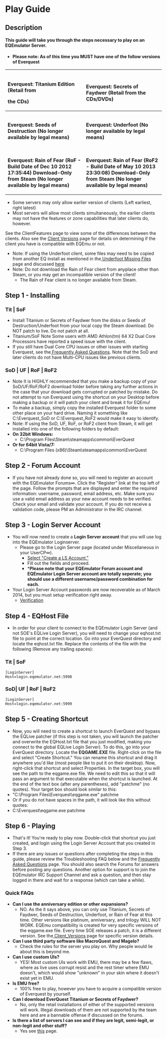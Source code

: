 # Play Guide

## Description

#### This guide will take you through the steps necessary to play on an EQEmulator Server. <a id="ac_this-guide-will-take-you-through-the-steps-necessary-to-play-on-an-eqemulator-server"></a>

* **Please note: As of this time you MUST have one of the follow versions of Everquest**

<table>
  <thead>
    <tr>
      <th style="text-align:left">
        <p>
          <img src="http://wiki.eqemulator.org/l/wa/images/exp_box_art/Titanium.jpg"
          alt/>
        </p>
        <p><b>Everquest: Titanium Edition (Retail from</b>
        </p>
        <p><b>the CDs)</b>
        </p>
      </th>
      <th style="text-align:left">
        <p>
          <img src="http://wiki.eqemulator.org/l/wa/images/expansions/secrets_of_faydwer.png"
          alt/>
        </p>
        <p><b>Everquest: Secrets of Faydwer (Retail from the CDs/DVDs)</b>
        </p>
      </th>
    </tr>
  </thead>
  <tbody>
    <tr>
      <td style="text-align:left">
        <p>
          <img src="http://wiki.eqemulator.org/l/wa/images/expansions/seeds_of_destruction.jpg"
          alt/>
        </p>
        <p><b>Everquest: Seeds of Destruction (No longer available by legal means)</b>
        </p>
      </td>
      <td style="text-align:left">
        <p>
          <img src="http://wiki.eqemulator.org/l/wa/images/expansions/underfoot.jpg"
          alt/>
        </p>
        <p><b>Everquest: Underfoot (No longer available by legal means)</b>
        </p>
      </td>
    </tr>
    <tr>
      <td style="text-align:left">
        <p>
          <img src="http://wiki.eqemulator.org/l/wa/images/expansions/eqroflogo.png"
          alt/>
        </p>
        <p><b>Everquest: Rain of Fear (RoF - Build Date of Dec 10 2012 17:35:44) Download-Only from Steam (No longer available by legal means)</b>
        </p>
      </td>
      <td style="text-align:left">
        <p>
          <img src="http://wiki.eqemulator.org/l/wa/images/expansions/eqroflogo.png"
          alt/>
        </p>
        <p><b>Everquest: Rain of Fear (RoF2 - Build Date</b>  <b>of May 10 2013 23:30:08) Download-Only from Steam  (No longer available by legal means)</b>
        </p>
      </td>
    </tr>
  </tbody>
</table>

* Some servers may only allow earlier version of clients \(Left earliest, right latest\)
* Most servers will allow most clients simultaneously, the earlier clients may not have the features or zone capabilities that later clients do, however.

See the ClientFeatures page to view some of the differences between the clients. Also see the [Client Versions](../player/client-version-bitmasks.md) page for details on determining if the client you have is compatible with EQEmu or not.

* Note: If using the Underfoot client, some files may need to be copied from another EQ install as mentioned in the[ ](http://wiki.eqemulator.org/p?UFMissingFilesList&frm=Frequently_Asked_Questions--Play_Guide%3A_Getting_Started)[Underfoot Missing Files](underfoot-missing-files.md) page and discussed [here](http://www.eqemulator.org/forums/showthread.php?t=31635)
* Note: Do not download the Rain of Fear client from anyplace other than Steam, or you may get an incompatible version of the client!
  * The Rain of Fear client is no longer available from Steam.

## Step 1 - Installing 

### **Tit \| SoF**

* Install Titanium or Secrets of Faydwer from the disks or Seeds of Destruction/Underfoot from your local copy the Steam download. Do NOT patch to live. Do not patch at all.
* Titanium/SoF Note Some users with AMD Athlon\(tm\) 64 X2 Dual Core Processors have reported a speed issue with the client.
* If you still have Dual Core CPU issues or other issues with starting Everquest, see the[ Frequently Asked Questions](frequently-asked-questions.md). Note that the SoD and later clients do not have Multi-CPU issues like previous clients.

### **SoD \| UF \| RoF \| RoF2**

* Note It is HIGHLY recommended that you make a backup copy of your SoD/UF/RoF/RoF2 download folder before taking any further actions in the case that your download gets corrupted or patched by mistake.  Do not attempt to run Everquest using the shortcut on your Desktop before making a backup or it will patch your client and break it for EQEmu!
* To make a backup, simply copy the installed Everquest folder to some other place on your hard drive. Naming it something like C:\Everquest\_SoD or C:\Everquest\_RoF2 would make it easy to identify.
* Note: If using the SoD, UF, RoF, or RoF2 client from Steam, it will get installed into one of the following folders by default:
* **On 32bit Windows:**
  * C:\Program Files\Steam\steamapps\common\EverQuest
* **Or for 64bit Vista/7:**
  * C:\Program Files \(x86\)\Steam\steamapps\common\EverQuest

## Step 2 - Forum Account

* If you have not already done so, you will need to register an account with the EQEmulator Forums∞. Click the "Register" link at the top left of the page. Follow the prompts that are displayed and enter the required information: username, password, email address, etc. Make sure you use a valid email address as your new account needs to be verified. Check your email and validate your account. If you do not receive a validation code, please PM an Administrator in the IRC channel.

## Step 3 - Login Server Account

* You will now need to create a **Login Server account** that you will use log into the EQEmulator Loginserver.
  * Please go to the Login Server page \(located under Miscellaneous in your UserCP∞\).
    * [Select "Create a LS Account."](http://www.eqemulator.org/account/?CreateLS)
    * Fill out the fields and proceed.
    * \***Please note that your EQEmulator Forum account and EQEmulator Login Server account are totally seperate; you should use a different username/password combination for each.**
* Your Login Server Account passwords are now recoverable as of March 2014, but you must setup verification right away.
  * [Verification](http://www.eqemulator.org/account/?SMS)

## Step 4 - EQHost File

* In order for your client to connect to the EQEmulator Login Server \(and not SOE's EQLive Login Server\), you will need to change your eqhost.txt file to point at the correct location. Go into your EverQuest directory and locate the eqhost.txt file. Replace the contents of the file with the following \(Remove any trailing spaces\):

### **Tit \| SoF**

```text
[LoginServer]
Host=login.eqemulator.net:5998
```

### **SoD\| UF \| RoF \| RoF2**

```text
[LoginServer]
Host=login.eqemulator.net:5999
```

## Step 5 - Creating Shortcut

* Now, you will need to create a shortcut to launch EverQuest and bypass the EQLive patcher \(if this step is not taken, you will launch the patcher and overwrite the EQHost.txt file that you just modified, making you connect to the global EQLive Login Server\). To do this, go into your EverQuest directory. Locate the **EQGAME.EXE** file. Right-click on the file and select "Create Shortcut." You can rename this shortcut and drag it anywhere you'd like \(most people like to put it on their desktop\). Now, right-click that shortcut and select Properties. In the target box, you will see the path to the eqgame.exe file. We need to edit this so that it will pass an argument to that executable when the shortcut is launched. At the end of the text box \(after any parentheses\), add "patchme" \(no quotes\). Your target box should look similar to this:
* "C:\Program Files\Everquest\eqgame.exe" patchme
* Or if you do not have spaces in the path, it will look like this without quotes:
* C:\Everquest\eqgame.exe patchme

## **Step 6 - Playing**

* That's it! You're ready to play now. Double-click that shortcut you just created, and login using the Login Server Account that you created in Step 3.
* If there are any issues or questions after completing the steps in this guide, please review the Troubleshooting FAQ below and the [Frequently Asked Questions](frequently-asked-questions.md) page. You should also search the Forums for answers before posting any questions. Another option for support is to join the EQEmulator IRC Support Channel and ask a question, and then stay logged in there and wait for a response \(which can take a while\).

### Quick FAQs

* **Can I use the anniversary edition or other expansions?**
  * NO. As the it says above, you can only use Titanium, Secrets of Faydwer, Seeds of Destruction, Underfoot, or Rain of Fear at this time. Other versions like platinum, anniversary, and trilogy WILL NOT WORK. EQEmu compatibility is created for very specific versions of the eqgame.exe file.  Every time SOE releases a patch, it is a different version.  See the[ Client\_Versions](http://wiki.eqemulator.org/p?Client_Versions&frm=Frequently_Asked_Questions--Play_Guide%3A_Getting_Started) page for specific version details.
* **Can I use third party software like MacroQuest and Magelo?**
  * Check the rules for the server you play on. Why people would lie about this is beyond me.
* **Can I use custom UIs?** 
  * YES! Most custom UIs work with EMU, there may be a few flaws, where as live uses corrupt resist and the rest timer where EMU doesn't, which would show "unknown" in your skin where it doesn't exist yet in EMU.
* **Is EMU free?**
  * 100% free to play, however you have to acquire a compatible version of Everquest by yourself.
* **Can I download EverQuest Titanium or Secrets of Faydwer?**
  * No, only the retail installations of either of the supported versions will work. Illegal downloads of them are not supported by the team here and are a bannable offense if discussed on the forums.
* **Is there a list of servers I can see and if they are legit, semi-legit, or non-legit and other stuff?**
  * Yes see [this](http://www.eqemulator.org/index.php?pageid=serverlist) page.

